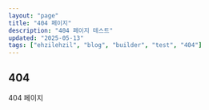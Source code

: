 ```yaml
---
layout: "page"
title: "404 페이지"
description: "404 페이지 테스트"
updated: "2025-05-13"
tags: ["ehzilehzil", "blog", "builder", "test", "404"]
---
```


## 404

404 페이지
